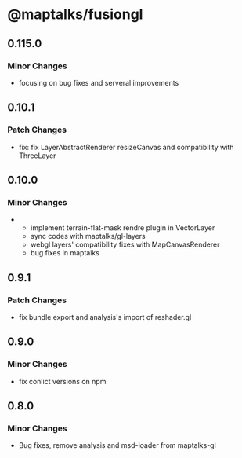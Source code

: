 # @maptalks/fusiongl

## 0.115.0

### Minor Changes

- focusing on bug fixes and serveral improvements

## 0.10.1

### Patch Changes

- fix: fix LayerAbstractRenderer resizeCanvas and compatibility with ThreeLayer

## 0.10.0

### Minor Changes

- - implement terrain-flat-mask rendre plugin in VectorLayer
  - sync codes with maptalks/gl-layers
  - webgl layers' compatibility fixes with MapCanvasRenderer
  - bug fixes in maptalks

## 0.9.1

### Patch Changes

- fix bundle export and analysis's import of reshader.gl

## 0.9.0

### Minor Changes

- fix conlict versions on npm

## 0.8.0

### Minor Changes

- Bug fixes, remove analysis and msd-loader from maptalks-gl
